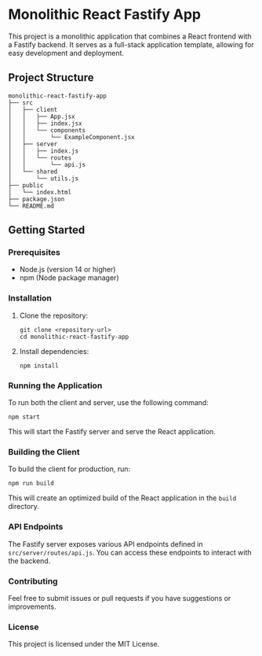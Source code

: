 # Monolithic React Fastify App

This project is a monolithic application that combines a React frontend with a Fastify backend. It serves as a full-stack application template, allowing for easy development and deployment.

## Project Structure

```
monolithic-react-fastify-app
├── src
│   ├── client
│   │   ├── App.jsx
│   │   ├── index.jsx
│   │   └── components
│   │       └── ExampleComponent.jsx
│   ├── server
│   │   ├── index.js
│   │   └── routes
│   │       └── api.js
│   └── shared
│       └── utils.js
├── public
│   └── index.html
├── package.json
└── README.md
```

## Getting Started

### Prerequisites

- Node.js (version 14 or higher)
- npm (Node package manager)

### Installation

1. Clone the repository:

   ```
   git clone <repository-url>
   cd monolithic-react-fastify-app
   ```

2. Install dependencies:

   ```
   npm install
   ```

### Running the Application

To run both the client and server, use the following command:

```
npm start
```

This will start the Fastify server and serve the React application.

### Building the Client

To build the client for production, run:

```
npm run build
```

This will create an optimized build of the React application in the `build` directory.

### API Endpoints

The Fastify server exposes various API endpoints defined in `src/server/routes/api.js`. You can access these endpoints to interact with the backend.

### Contributing

Feel free to submit issues or pull requests if you have suggestions or improvements.

### License

This project is licensed under the MIT License.